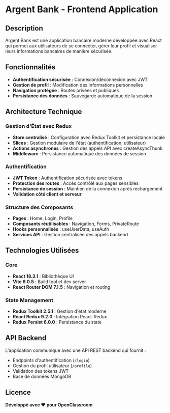 # Argent Bank - Frontend Application

## Description

Argent Bank est une application bancaire moderne développée avec React qui permet aux utilisateurs de se connecter, gérer leur profil et visualiser leurs informations bancaires de manière sécurisée.

## Fonctionnalités

- **Authentification sécurisée** : Connexion/déconnexion avec JWT
- **Gestion de profil** : Modification des informations personnelles
- **Navigation protégée** : Routes privées et publiques
- **Persistance des données** : Sauvegarde automatique de la session

## Architecture Technique

### Gestion d'État avec Redux
- **Store centralisé** : Configuration avec Redux Toolkit et persistance locale
- **Slices** : Gestion modulaire de l'état (authentification, utilisateur)
- **Actions asynchrones** : Gestion des appels API avec createAsyncThunk
- **Middleware** : Persistance automatique des données de session

### Authentification
- **JWT Token** : Authentification sécurisée avec tokens
- **Protection des routes** : Accès contrôlé aux pages sensibles
- **Persistance de session** : Maintien de la connexion après rechargement
- **Validation côté client et serveur**

### Structure des Composants
- **Pages** : Home, Login, Profile
- **Composants réutilisables** : Navigation, Forms, PrivateRoute
- **Hooks personnalisés** : useUserData, useAuth
- **Services API** : Gestion centralisée des appels backend

## Technologies Utilisées

### Core
- **React 18.3.1** : Bibliothèque UI
- **Vite 6.0.5** : Build tool et dev server
- **React Router DOM 7.1.5** : Navigation et routing

### State Management
- **Redux Toolkit 2.5.1** : Gestion d'état moderne
- **React Redux 9.2.0** : Intégration React-Redux
- **Redux Persist 6.0.0** : Persistance du state

## API Backend

L'application communique avec une API REST backend qui fournit :
- Endpoints d'authentification (`/login`)
- Gestion du profil utilisateur (`/profile`)
- Validation des tokens JWT
- Base de données MongoDB

## Licence

**Développé avec ❤️ pour OpenClassroom**
